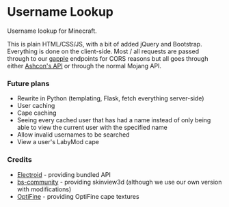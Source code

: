 # Username Lookup
Username lookup for Minecraft.

This is plain HTML/CSS/JS, with a bit of added jQuery and Bootstrap. Everything is done on the client-side. Most / all requests are passed through to our [gapple](https://api.gapple.pw) endpoints for CORS reasons but all goes through either [Ashcon's API](https://github.com/Electroid/mojang-api) or through the normal Mojang API.

### Future plans
- Rewrite in Python (templating, Flask, fetch everything server-side)
- User caching
- Cape caching
- Seeing every cached user that has had a name instead of only being able to view the current user with the specified name
- Allow invalid usernames to be searched
- View a user's LabyMod cape

### Credits
- [Electroid](https://github.com/Electroid) - providing bundled API
- [bs-community](https://github.com/bs-community) - providing skinview3d (although we use our own version with modifications)
- [OptiFine](https://optifine.net) - providing OptiFine cape textures

